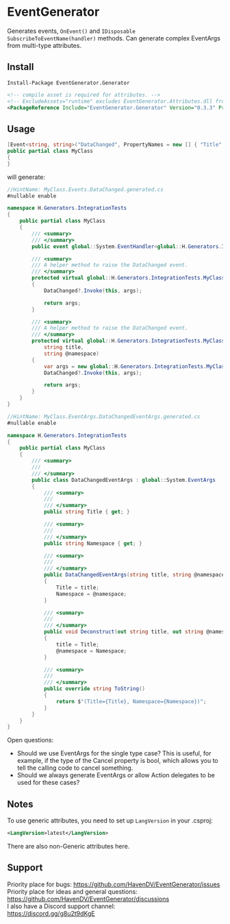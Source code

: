 # EventGenerator
Generates events, `OnEvent()` and `IDisposable SubscribeToEventName(handler)` methods. Can generate complex EventArgs from multi-type attributes.

## Install
```
Install-Package EventGenerator.Generator
```
```xml
<!-- compile asset is required for attributes. -->
<!-- ExcludeAssets="runtime" excludes EventGenerator.Attributes.dll from your output. -->
<PackageReference Include="EventGenerator.Generator" Version="0.3.3" PrivateAssets="all" ExcludeAssets="runtime" />
```

## Usage
```cs
[Event<string, string>("DataChanged", PropertyNames = new [] { "Title", "Namespace" })]
public partial class MyClass
{
}
```
will generate:
```csharp
//HintName: MyClass.Events.DataChanged.generated.cs
#nullable enable

namespace H.Generators.IntegrationTests
{
    public partial class MyClass
    {
        /// <summary>
        /// </summary>
        public event global::System.EventHandler<global::H.Generators.IntegrationTests.MyClass.DataChangedEventArgs>? DataChanged;

        /// <summary>
        /// A helper method to raise the DataChanged event.
        /// </summary>
        protected virtual global::H.Generators.IntegrationTests.MyClass.DataChangedEventArgs OnDataChanged(global::H.Generators.IntegrationTests.MyClass.DataChangedEventArgs args)
        {
            DataChanged?.Invoke(this, args);

            return args;
        }

        /// <summary>
        /// A helper method to raise the DataChanged event.
        /// </summary>
        protected virtual global::H.Generators.IntegrationTests.MyClass.DataChangedEventArgs OnDataChanged(
            string title,
            string @namespace)
        {
            var args = new global::H.Generators.IntegrationTests.MyClass.DataChangedEventArgs(title, @namespace);
            DataChanged?.Invoke(this, args);

            return args;
        }
    }
}
```
```csharp
//HintName: MyClass.EventArgs.DataChangedEventArgs.generated.cs
#nullable enable

namespace H.Generators.IntegrationTests
{
    public partial class MyClass
    {
        /// <summary>
        /// 
        /// </summary>
        public class DataChangedEventArgs : global::System.EventArgs
        {
            /// <summary>
            /// 
            /// </summary>
            public string Title { get; }

            /// <summary>
            /// 
            /// </summary>
            public string Namespace { get; }

            /// <summary>
            /// 
            /// </summary>
            public DataChangedEventArgs(string title, string @namespace)
            {
                Title = title;
                Namespace = @namespace;
            }

            /// <summary>
            /// 
            /// </summary>
            public void Deconstruct(out string title, out string @namespace)
            {
                title = Title;
                @namespace = Namespace;
            }

            /// <summary>
            /// 
            /// </summary>
            public override string ToString()
            {
                return $"(Title={Title}, Namespace={Namespace})";
            }
        }
    }
}
```

Open questions:
- Should we use EventArgs for the single type case? This is useful, for example, 
if the type of the Cancel property is bool, which allows you to tell the calling code to cancel something.
- Should we always generate EventArgs or allow Action delegates to be used for these cases?

## Notes
To use generic attributes, you need to set up `LangVersion` in your .csproj:
```xml
<LangVersion>latest</LangVersion>
```
There are also non-Generic attributes here.

## Support
Priority place for bugs: https://github.com/HavenDV/EventGenerator/issues  
Priority place for ideas and general questions: https://github.com/HavenDV/EventGenerator/discussions  
I also have a Discord support channel:  
https://discord.gg/g8u2t9dKgE